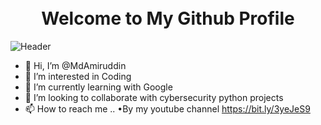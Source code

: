 <h1 align="center">
    <br>
    Welcome to My Github Profile
  <br>
</h1>

![Header](https://media.giphy.com/media/xTiTnx37nc3vjsdeLK/giphy.gif)

- 👋 Hi, I’m @MdAmiruddin
- 👀 I’m interested in Coding
- 🌱 I’m currently learning with Google
- 💞️ I’m looking to collaborate with cybersecurity python projects
- 📫 How to reach me ..
 •By my youtube channel https://bit.ly/3yeJeS9

